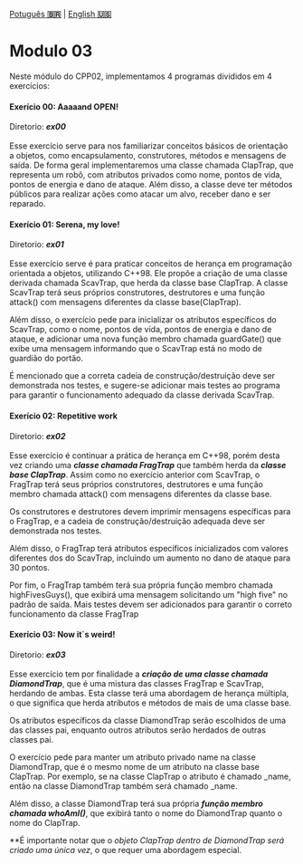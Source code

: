 <a href="" target="_blank">Potuguês **🇧🇷**</a> | <a href="./README_en.md" target="_blank">English **🇺🇸**</a>

# Modulo 03
Neste módulo do CPP02, implementamos 4 programas divididos em 4 exercícios:

#### Exerício 00: Aaaaand OPEN!
Diretorio: _**ex00**_</br></br>
Esse exercício serve para nos familiarizar conceitos básicos de orientação a objetos, como encapsulamento, construtores, métodos e mensagens de saída.
De forma geral  implementaremos uma classe chamada ClapTrap, que representa um robô, com atributos privados como nome, pontos de vida, pontos de energia e dano de ataque. Além disso, a classe deve ter métodos públicos para realizar ações como atacar um alvo, receber dano e ser reparado.

#### Exerício 01: Serena, my love!
Diretorio: _**ex01**_</br></br>
Esse exercício serve é para praticar conceitos de herança em programação orientada a objetos, utilizando C++98. Ele propõe a criação de uma classe derivada chamada ScavTrap, que herda da classe base ClapTrap. A classe ScavTrap terá seus próprios construtores, destrutores e uma função attack() com mensagens diferentes da classe base(ClapTrap).

Além disso, o exercício pede para inicializar os atributos específicos do ScavTrap, como o nome, pontos de vida, pontos de energia e dano de ataque, e adicionar uma nova função membro chamada guardGate() que exibe uma mensagem informando que o ScavTrap está no modo de guardião do portão.

É mencionado que a correta cadeia de construção/destruição deve ser demonstrada nos testes, e sugere-se adicionar mais testes ao programa para garantir o funcionamento adequado da classe derivada ScavTrap.

#### Exerício 02: Repetitive work
Diretorio: _**ex02**_</br></br>
Esse exercício é continuar a prática de herança em C++98, porém desta vez criando uma _**classe chamada FragTrap**_ que também herda da _**classe base ClapTrap**_. Assim como no exercício anterior com ScavTrap, o FragTrap terá seus próprios construtores, destrutores e uma função membro chamada attack() com mensagens diferentes da classe base.

Os construtores e destrutores devem imprimir mensagens específicas para o FragTrap, e a cadeia de construção/destruição adequada deve ser demonstrada nos testes.

Além disso, o FragTrap terá atributos específicos inicializados com valores diferentes dos do ScavTrap, incluindo um aumento no dano de ataque para 30 pontos.

Por fim, o FragTrap também terá sua própria função membro chamada highFivesGuys(), que exibirá uma mensagem solicitando um "high five" no padrão de saída. Mais testes devem ser adicionados para garantir o correto funcionamento da classe FragTrap

#### Exerício 03: Now it´s weird!
Diretorio: _**ex03**_</br></br>
Esse exercício tem por finalidade a _**criação de uma classe chamada DiamondTrap**_, que é uma mistura das classes FragTrap e ScavTrap, herdando de ambas. Esta classe terá uma abordagem de herança múltipla, o que significa que herda atributos e métodos de mais de uma classe base.

Os atributos específicos da classe DiamondTrap serão escolhidos de uma das classes pai, enquanto outros atributos serão herdados de outras classes pai.

O exercício pede para manter um atributo privado name na classe DiamondTrap, que é o mesmo nome de um atributo na classe base ClapTrap. Por exemplo, se na classe ClapTrap o atributo é chamado _name, então na classe DiamondTrap também será chamado _name.

Além disso, a classe DiamondTrap terá sua própria _**função membro chamada whoAmI()**_, que exibirá tanto o nome do DiamondTrap quanto o nome do ClapTrap.

**É importante notar que o _objeto ClapTrap dentro de DiamondTrap será criado uma única vez_, o que requer uma abordagem especial.

